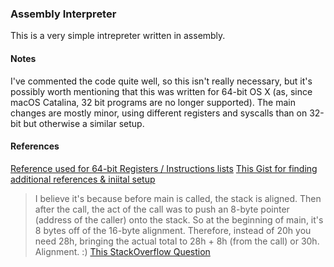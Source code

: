 ### Assembly Interpreter

This is a very simple intrepreter written in assembly.

#### Notes

I've commented the code quite well, so this isn't really necessary, but it's possibly worth mentioning that this was written for 64-bit OS X (as, since macOS Catalina, 32 bit programs are no longer supported). The main changes are mostly minor, using different registers and syscalls than on 32-bit but otherwise a similar setup.

#### References

[Reference used for 64-bit Registers / Instructions lists](https://wiki.cdot.senecacollege.ca/wiki/X86_64_Register_and_Instruction_Quick_Start)
[This Gist for finding additional references & iniital setup](https://gist.github.com/FiloSottile/7125822)

> I believe it's because before main is called, the stack is aligned. Then after the call, the act of the call was to push an 8-byte pointer (address of the caller) onto the stack. So at the beginning of main, it's 8 bytes off of the 16-byte alignment. Therefore, instead of 20h you need 28h, bringing the actual total to 28h + 8h (from the call) or 30h. Alignment. :)
[This StackOverflow Question](https://stackoverflow.com/questions/19128291/stack-alignment-in-x64-assembly)
